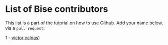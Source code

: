 # List of Bise contributors

This list is a part of the tutorial on how to use Github. Add your name below, via a `pull request`:

1 - [victor caldas](mailto:caldas.victor@gmailcom))
